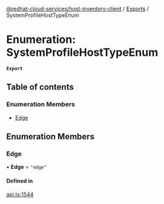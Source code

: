 [@redhat-cloud-services/host-inventory-client](../README.md) / [Exports](../modules.md) / SystemProfileHostTypeEnum

# Enumeration: SystemProfileHostTypeEnum

**`Export`**

## Table of contents

### Enumeration Members

- [Edge](SystemProfileHostTypeEnum.md#edge)

## Enumeration Members

### Edge

• **Edge** = ``"edge"``

#### Defined in

[api.ts:1544](https://github.com/RedHatInsights/javascript-clients/blob/master/packages/host-inventory/api.ts#L1544)
